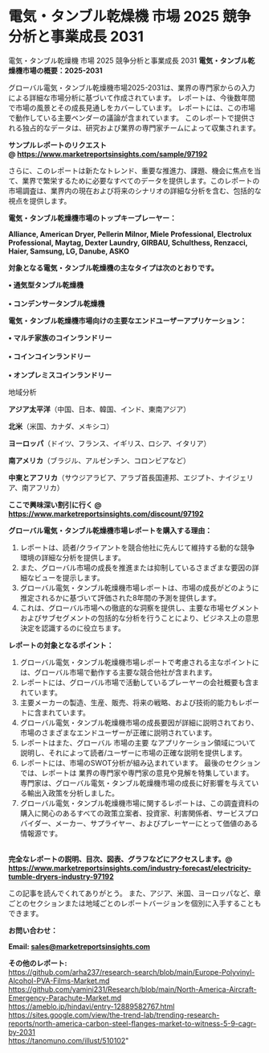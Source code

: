 # 電気・タンブル乾燥機 市場 2025 競争分析と事業成長 2031
 電気・タンブル乾燥機 市場 2025 競争分析と事業成長 2031
<strong><b>電気・タンブル乾燥機市場の概要：2025-2031</b></strong>

グローバル電気・タンブル乾燥機市場2025-2031は、業界の専門家からの入力による詳細な市場分析に基づいて作成されています。 レポートは、今後数年間で市場の風景とその成長見通しをカバーしています。 レポートには、この市場で動作している主要ベンダーの議論が含まれています。 このレポートで提供される独占的なデータは、研究および業界の専門家チームによって収集されます。

<strong>サンプルレポートのリクエスト @ <a href=https://www.marketreportsinsights.com/sample/97192>https://www.marketreportsinsights.com/sample/97192</a></strong>

さらに、このレポートは新たなトレンド、重要な推進力、課題、機会に焦点を当て、業界で繁栄するために必要なすべてのデータを提供します。このレポートの市場調査は、業界内の現在および将来のシナリオの詳細な分析を含む、包括的な視点を提供します。

<strong>電気・タンブル乾燥機市場のトップキープレーヤー：</strong>

<strong>Alliance, American Dryer, Pellerin Milnor, Miele Professional, Electrolux Professional, Maytag, Dexter Laundry, GIRBAU, Schulthess, Renzacci, Haier, Samsung, LG, Danube, ASKO</strong>

<strong><b>対象となる電気・タンブル乾燥機の主なタイプは次のとおりです。</b></strong>

<strong>• 通気型タンブル乾燥機<br><br>• コンデンサータンブル乾燥機</strong>

<strong><b>電気・タンブル乾燥機市場向けの主要なエンドユーザーアプリケーション：</b></strong>

<strong>• マルチ家族のコインランドリー<br><br>• コインコインランドリー<br><br>• オンプレミスコインランドリー</strong>

 地域分析

<strong><b>アジア太平洋</b></strong>（中国、日本、韓国、インド、東南アジア）

<strong><b>北米</b></strong>（米国、カナダ、メキシコ）

<strong><b>ヨーロッパ</b></strong>（ドイツ、フランス、イギリス、ロシア、イタリア）

<strong><b>南アメリカ</b></strong>（ブラジル、アルゼンチン、コロンビアなど）

<strong><b>中東とアフリカ</b></strong>（サウジアラビア、アラブ首長国連邦、エジプト、ナイジェリア、南アフリカ）

<strong>ここで興味深い割引に行く @ <a href=https://www.marketreportsinsights.com/discount/97192>https://www.marketreportsinsights.com/discount/97192</a></strong>

<strong><b>グローバル電気・タンブル乾燥機市場レポートを購入する理由：</b></strong>
<ol>
  <li>レポートは、読者/クライアントを競合他社に先んじて維持する動的な競争環境の詳細な分析を提供します。</li>
  <li>また、グローバル市場の成長を推進または抑制しているさまざまな要因の詳細なビューを提示します。</li>
  <li>グローバル電気・タンブル乾燥機市場レポートは、市場の成長がどのように推定されるかに基づいて評価された8年間の予測を提供します。</li>
  <li>これは、グローバル市場への徹底的な洞察を提供し、主要な市場セグメントおよびサブセグメントの包括的な分析を行うことにより、ビジネス上の意思決定を認識するのに役立ちます。</li>
</ol>
<strong><b>レポートの対象となるポイント：</b></strong>
<ol>
  <li>グローバル電気・タンブル乾燥機市場レポートで考慮される主なポイントには、グローバル市場で動作する主要な競合他社が含まれます。</li>
  <li>レポートには、グローバル市場で活動しているプレーヤーの会社概要も含まれています。</li>
  <li>主要メーカーの製造、生産、販売、将来の戦略、および技術的能力もレポートに含まれています。</li>
  <li>グローバル電気・タンブル乾燥機市場の成長要因が詳細に説明されており、市場のさまざまなエンドユーザーが正確に説明されています。</li>
  <li>レポートはまた、グローバル 市場の主要 なアプリケーション領域について説明し、それによって読者/ユーザーに市場の正確な説明を提供します。</li>
  <li>レポートには、市場のSWOT分析が組み込まれています。 最後のセクションでは、レポートは 業界の専門家や専門家の意見や見解を特集しています。 専門家は、グローバル電気・タンブル乾燥機市場の成長に好影響を与えている輸出入政策を分析しました。</li>
  <li>グローバル電気・タンブル乾燥機市場に関するレポートは、この調査資料の購入に関心のあるすべての政策立案者、投資家、利害関係者、サービスプロバイダー、メーカー、サプライヤー、およびプレーヤーにとって価値のある情報源です。</li>
</ol><br>
<strong>完全なレポートの説明、目次、図表、グラフなどにアクセスします。@ <a href=https://www.marketreportsinsights.com/industry-forecast/electricity-tumble-dryers-industry-97192>https://www.marketreportsinsights.com/industry-forecast/electricity-tumble-dryers-industry-97192</a></strong>

この記事を読んでくれてありがとう。 また、アジア、米国、ヨーロッパなど、章ごとのセクションまたは地域ごとのレポートバージョンを個別に入手することもできます。

<strong><b>お問い合わせ：</b></strong>

<strong>Email: </strong><a href=mailto:sales@marketreportsinsights.com><strong>sales@marketreportsinsights.com</strong></a>

<strong>その他のレポート:</strong>
<br>
<a href=https://github.com/arha237/research-search/blob/main/Europe-Polyvinyl-Alcohol-PVA-Films-Market.md>https://github.com/arha237/research-search/blob/main/Europe-Polyvinyl-Alcohol-PVA-Films-Market.md</a>
<br>
<a href=https://github.com/yamini231/Research/blob/main/North-America-Aircraft-Emergency-Parachute-Market.md>https://github.com/yamini231/Research/blob/main/North-America-Aircraft-Emergency-Parachute-Market.md</a>
<br>
<a href=https://ameblo.jp/hindavi/entry-12889582767.html>https://ameblo.jp/hindavi/entry-12889582767.html</a>
<br>
<a href=https://sites.google.com/view/the-trend-lab/trending-research-reports/north-america-carbon-steel-flanges-market-to-witness-5-9-cagr-by-2031>https://sites.google.com/view/the-trend-lab/trending-research-reports/north-america-carbon-steel-flanges-market-to-witness-5-9-cagr-by-2031</a>
<br>
<a href=https://tanomuno.com/illust/510102>https://tanomuno.com/illust/510102</a>"
